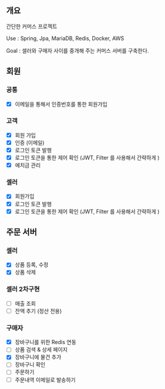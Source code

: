 ## 개요
간단한 커머스 프로젝트

Use : Spring, Jpa, MariaDB, Redis, Docker, AWS

Goal : 셀러와 구매자 사이를 중개해 주는 커머스 서버를 구축한다.


## 회원
### 공통
- [x] 이메일을 통해서 인증번호를 통한 회원가입

### 고객
- [x]  회원 가입
- [x]  인증 (이메일)
- [x]  로그인 토큰 발행
- [x]  로그인 토큰을 통한 제어 확인 (JWT, Filter 를 사용해서 간략하게 )  
- [x]  예치금 관리

### 셀러
- [x]  회원가입
- [x]  로그인 토큰 발행
- [x]  로그인 토큰을 통한 제어 확인 (JWT, Filter 를 사용해서 간략하게 )

## 주문 서버

### 셀러
- [x] 상품 등록, 수정
- [x] 상품 삭제
### 셀러 2차구현
- [ ] 매출 조회
- [ ] 잔액 추기 (정산 전용)

### 구매자
- [x] 장바구니를 위한 Redis 연동
- [ ] 상품 검색 & 상세 페이지
- [x] 장바구니에 물건 추가
- [ ] 장바구니 확인
- [ ] 주문하기
- [ ] 주문내역 이메일로 발송하기
